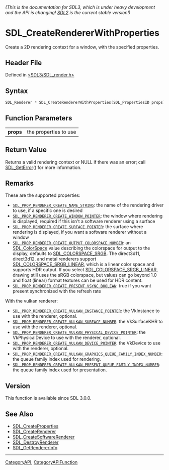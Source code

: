 ###### (This is the documentation for SDL3, which is under heavy development and the API is changing! [SDL2](https://wiki.libsdl.org/SDL2/) is the current stable version!)
# SDL_CreateRendererWithProperties

Create a 2D rendering context for a window, with the specified properties.

## Header File

Defined in [<SDL3/SDL_render.h>](https://github.com/libsdl-org/SDL/blob/main/include/SDL3/SDL_render.h)

## Syntax

```c
SDL_Renderer * SDL_CreateRendererWithProperties(SDL_PropertiesID props);

```

## Function Parameters

|               |                       |
| ------------- | --------------------- |
| **props**     | the properties to use |

## Return Value

Returns a valid rendering context or NULL if there was an error; call
[SDL_GetError](SDL_GetError)() for more information.

## Remarks

These are the supported properties:

- [`SDL_PROP_RENDERER_CREATE_NAME_STRING`](SDL_PROP_RENDERER_CREATE_NAME_STRING):
  the name of the rendering driver to use, if a specific one is desired
- [`SDL_PROP_RENDERER_CREATE_WINDOW_POINTER`](SDL_PROP_RENDERER_CREATE_WINDOW_POINTER):
  the window where rendering is displayed, required if this isn't a
  software renderer using a surface
- [`SDL_PROP_RENDERER_CREATE_SURFACE_POINTER`](SDL_PROP_RENDERER_CREATE_SURFACE_POINTER):
  the surface where rendering is displayed, if you want a software renderer
  without a window
- [`SDL_PROP_RENDERER_CREATE_OUTPUT_COLORSPACE_NUMBER`](SDL_PROP_RENDERER_CREATE_OUTPUT_COLORSPACE_NUMBER):
  an [SDL_ColorSpace](SDL_ColorSpace) value describing the colorspace for
  output to the display, defaults to
  [SDL_COLORSPACE_SRGB](SDL_COLORSPACE_SRGB). The direct3d11, direct3d12,
  and metal renderers support
  [SDL_COLORSPACE_SRGB_LINEAR](SDL_COLORSPACE_SRGB_LINEAR), which is a
  linear color space and supports HDR output. If you select
  [SDL_COLORSPACE_SRGB_LINEAR](SDL_COLORSPACE_SRGB_LINEAR), drawing still
  uses the sRGB colorspace, but values can go beyond 1.0 and float (linear)
  format textures can be used for HDR content.
- [`SDL_PROP_RENDERER_CREATE_PRESENT_VSYNC_BOOLEAN`](SDL_PROP_RENDERER_CREATE_PRESENT_VSYNC_BOOLEAN):
  true if you want present synchronized with the refresh rate

With the vulkan renderer:

- [`SDL_PROP_RENDERER_CREATE_VULKAN_INSTANCE_POINTER`](SDL_PROP_RENDERER_CREATE_VULKAN_INSTANCE_POINTER):
  the VkInstance to use with the renderer, optional.
- [`SDL_PROP_RENDERER_CREATE_VULKAN_SURFACE_NUMBER`](SDL_PROP_RENDERER_CREATE_VULKAN_SURFACE_NUMBER):
  the VkSurfaceKHR to use with the renderer, optional.
- [`SDL_PROP_RENDERER_CREATE_VULKAN_PHYSICAL_DEVICE_POINTER`](SDL_PROP_RENDERER_CREATE_VULKAN_PHYSICAL_DEVICE_POINTER):
  the VkPhysicalDevice to use with the renderer, optional.
- [`SDL_PROP_RENDERER_CREATE_VULKAN_DEVICE_POINTER`](SDL_PROP_RENDERER_CREATE_VULKAN_DEVICE_POINTER):
  the VkDevice to use with the renderer, optional.
- [`SDL_PROP_RENDERER_CREATE_VULKAN_GRAPHICS_QUEUE_FAMILY_INDEX_NUMBER`](SDL_PROP_RENDERER_CREATE_VULKAN_GRAPHICS_QUEUE_FAMILY_INDEX_NUMBER):
  the queue family index used for rendering.
- [`SDL_PROP_RENDERER_CREATE_VULKAN_PRESENT_QUEUE_FAMILY_INDEX_NUMBER`](SDL_PROP_RENDERER_CREATE_VULKAN_PRESENT_QUEUE_FAMILY_INDEX_NUMBER):
  the queue family index used for presentation.

## Version

This function is available since SDL 3.0.0.

## See Also

* [SDL_CreateProperties](SDL_CreateProperties)
* [SDL_CreateRenderer](SDL_CreateRenderer)
* [SDL_CreateSoftwareRenderer](SDL_CreateSoftwareRenderer)
* [SDL_DestroyRenderer](SDL_DestroyRenderer)
* [SDL_GetRendererInfo](SDL_GetRendererInfo)

----
[CategoryAPI](CategoryAPI), [CategoryAPIFunction](CategoryAPIFunction)

